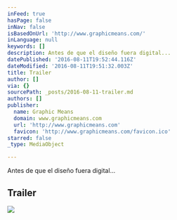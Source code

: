 ```yaml
---
inFeed: true
hasPage: false
inNav: false
isBasedOnUrl: 'http://www.graphicmeans.com/'
inLanguage: null
keywords: []
description: Antes de que el diseño fuera digital...
datePublished: '2016-08-11T19:52:44.116Z'
dateModified: '2016-08-11T19:51:32.003Z'
title: Trailer
author: []
via: {}
sourcePath: _posts/2016-08-11-trailer.md
authors: []
publisher:
  name: Graphic Means
  domain: www.graphicmeans.com
  url: 'http://www.graphicmeans.com'
  favicon: 'http://www.graphicmeans.com/favicon.ico'
starred: false
_type: MediaObject

---
```

Antes de que el diseño fuera digital...

<article style=""><h1>Trailer</h1><img src="http://static1.squarespace.com/static/53ffb187e4b0a79fcdf08ba1/t/54b06c5be4b096ab49878459/1470877419924/?format=1000w" /></article>